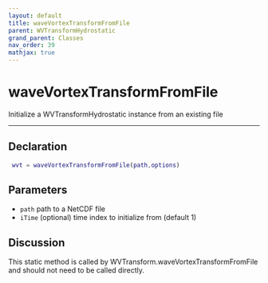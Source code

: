 ```yaml
---
layout: default
title: waveVortexTransformFromFile
parent: WVTransformHydrostatic
grand_parent: Classes
nav_order: 39
mathjax: true
---
```


#  waveVortexTransformFromFile

Initialize a WVTransformHydrostatic instance from an existing file


---

## Declaration
```matlab
 wvt = waveVortexTransformFromFile(path,options)
```
## Parameters
+ `path`  path to a NetCDF file
+ `iTime`  (optional) time index to initialize from (default 1)

## Discussion

  This static method is called by WVTransform.waveVortexTransformFromFile
  and should not need to be called directly.
 
        
